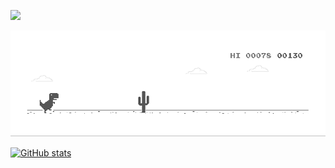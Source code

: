  ![](https://komarev.com/ghpvc/?username=doanminhquang)

<p align="center">
    <img 
        src="dino.gif"
        alt="Dino">
    </img>
<p>

[![GitHub stats](https://github-readme-stats.vercel.app/api?username=doanminhquang)](https://github.com/anuraghazra/github-readme-stats)
